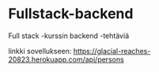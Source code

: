 # Fullstack-backend
Full stack -kurssin backend -tehtäviä

linkki sovellukseen:
https://glacial-reaches-20823.herokuapp.com/api/persons
